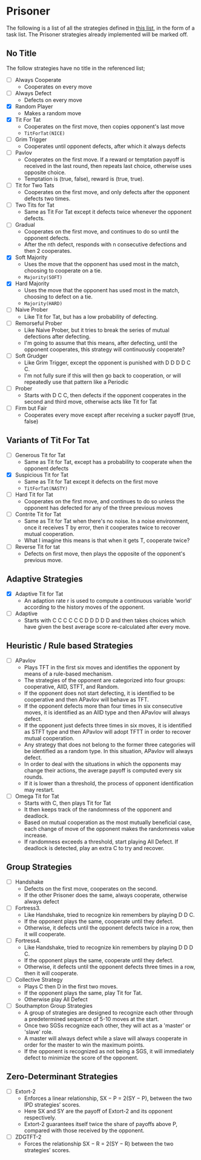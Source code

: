 # Prisoner
The following is a list of all the strategies defined in [this list](http://www.prisoners-dilemma.com/strategies.html), in the form of a task list.
The Prisoner strategies already implemented will be marked off.

## No Title
The follow strategies have no title in the referenced list;

- [ ] Always Cooperate
    - Cooperates on every move
- [ ] Always Defect
    - Defects on every move
- [x] Random Player
    - Makes a random move
- [x] Tit For Tat
    - Cooperates on the first move, then copies opponent's last move
    - `TitForTat(NICE)`
- [ ] Grim Trigger
    - Cooperates until opponent defects, after which it always defects
- [ ] Pavlov
    - Cooperates on the first move. If a reward or temptation payoff is received in the last round, then repeats last choice, otherwise uses opposite choice.
    - Temptation is (true, false), reward is (true, true).
- [ ] Tit for Two Tats
    - Cooperates on the first move, and only defects after the opponent defects two times.
- [ ] Two Tits for Tat
    - Same as Tit For Tat except it defects twice whenever the opponent defects.
- [ ] Gradual
    - Cooperates on the first move, and continues to do so until the opponent defects.
    - After the nth defect, responds with n consecutive defections and then 2 cooperates.
- [x] Soft Majority
    - Uses the move that the opponent has used most in the match, choosing to cooperate on a tie.
    - `Majority(SOFT)`
- [x] Hard Majority
    - Uses the move that the opponent has used most in the match, choosing to defect on a tie.
    - `Majority(HARD)`
- [ ] Naive Prober
    - Like Tit for Tat, but has a low probability of defecting.
- [ ] Remorseful Prober
    - Like Naive Prober, but it tries to break the series of mutual defections after defecting.
    - I'm going to assume that this means, after defecting, until the opponent cooperates, this strategy will continuously cooperate?
- [ ] Soft Grudger
    - Like Grim Trigger, except the opponent is punished with D D D D C C.
    - I'm not fully sure if this will then go back to cooperation, or will repeatedly use that pattern like a Periodic
- [ ] Prober
    - Starts with D C C, then defects if the opponent cooperates in the second and third move, otherwise acts like Tit for Tat
- [ ] Firm but Fair
    - Cooperates every move except after receiving a sucker payoff (true, false)

## Variants of Tit For Tat
- [ ] Generous Tit for Tat
    - Same as Tit for Tat, except has a probability to cooperate when the opponent defects
- [x] Suspicious Tit for Tat
    - Same as Tit for Tat except it defects on the first move
    - `TitForTat(NASTY)`
- [ ] Hard Tit for Tat
    - Cooperates on the first move, and continues to do so unless the opponent has defected for any of the three previous moves
- [ ] Contrite Tit for Tat
    - Same as Tit for Tat when there's no noise. In a noise environment, once it receives T by error, then it cooperates twice to recover mutual cooperation.
    - What I imagine this means is that when it gets T, cooperate twice?
- [ ] Reverse Tit for tat
    - Defects on first move, then plays the opposite of the opponent's previous move.

## Adaptive Strategies
- [x] Adaptive Tit for Tat
    - An adaption rate r is used to compute a continuous variable ‘world’ according to the history moves of the opponent.
- [ ] Adaptive
    - Starts with C C C C C C D D D D D and then takes choices which have given the best average score re-calculated after every move.

## Heuristic / Rule based Strategies
- [ ] APavlov
    - Plays TFT in the first six moves and identifies the opponent by means of a rule-based mechanism.
    - The strategies of the opponent are categorized into four groups: cooperative, AllD, STFT, and Random.
    - If the opponent does not start defecting, it is identified to be cooperative and then APavlov will behave as TFT.
    - If the opponent defects more than four times in six consecutive moves, it is identified as an AllD type and then APavlov will always defect.
    - If the opponent just defects three times in six moves, it is identified as STFT type and then APavlov will adopt TFTT in order to recover mutual cooperation.
    - Any strategy that does not belong to the former three categories will be identified as a random type. In this situation, APavlov will always defect.
    - In order to deal with the situations in which the opponents may change their actions, the average payoff is computed every six rounds.
    - If it is lower than a threshold, the process of opponent identification may restart.
- [ ] Omega Tit for Tat
    - Starts with C, then plays Tit for Tat
    - It then keeps track of the randomness of the opponent and deadlock.
    - Based on mutual cooperation as the most mutually beneficial case, each change of move of the opponent makes the randomness value increase.
    - If randomness exceeds a threshold, start playing All Defect. If deadlock is detected, play an extra C to try and recover.

## Group Strategies
- [ ] Handshake
    - Defects on the first move, cooperates on the second.
    - If the other Prisoner does the same, always cooperate, otherwise always defect
- [ ] Fortress3.
    - Like Handshake, tried to recognize kin remembers by playing D D C.
    - If the opponent plays the same, cooperate until they defect.
    - Otherwise, it defects until the opponent defects twice in a row, then it will cooperate.
- [ ] Fortress4.
    - Like Handshake, tried to recognize kin remembers by playing D D D C.
    - If the opponent plays the same, cooperate until they defect.
    - Otherwise, it defects until the opponent defects three times in a row, then it will cooperate.
- [ ] Collective Strategy
    - Plays C then D in the first two moves.
    - If the opponent plays the same, play Tit for Tat.
    - Otherwise play All Defect
- [ ] Southampton Group Strategies
    - A group of strategies are designed to recognize each other through a predetermined sequence of 5-10 moves at the start.
    - Once two SGSs recognize each other, they will act as a 'master' or 'slave' role.
    - A master will always defect while a slave will always cooperate in order for the master to win the maximum points.
    - If the opponent is recognized as not being a SGS, it will immediately defect to minimize the score of the opponent.

## Zero-Determinant Strategies
- [ ] Extort-2
    - Enforces a linear relationship, SX − P = 2(SY − P), between the two IPD strategies’ scores.
    - Here SX and SY are the payoff of Extort-2 and its opponent respectively.
    - Extort-2 guarantees itself twice the share of payoffs above P, compared with those received by the opponent.
- [ ] ZDGTFT-2
    - Forces the relationship SX − R = 2(SY − R) between the two strategies’ scores.
